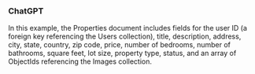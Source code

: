 ### ChatGPT

In this example, the Properties document includes fields for the user ID (a foreign key referencing the Users collection), title, description, address, city, state, country, zip code, price, number of bedrooms, number of bathrooms, square feet, lot size, property type, status, and an array of ObjectIds referencing the Images collection.


